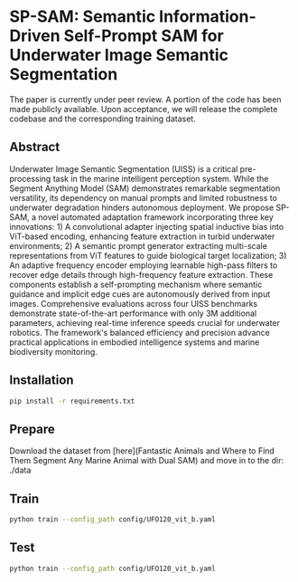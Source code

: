 # SP-SAM: Semantic Information-Driven Self-Prompt SAM for Underwater Image Semantic Segmentation

The paper is currently under peer review. A portion of the code has been made publicly available. Upon acceptance, we will release the complete codebase and the corresponding training dataset.

## Abstract
Underwater Image Semantic Segmentation (UISS) is a critical pre-processing task in the marine intelligent perception system. While the Segment Anything Model (SAM) demonstrates remarkable segmentation versatility, its dependency on manual prompts and limited robustness to underwater degradation hinders autonomous deployment. 
We propose SP-SAM, a novel automated adaptation framework incorporating three key innovations: 1) A convolutional adapter injecting spatial inductive bias into ViT-based encoding, enhancing feature extraction in turbid underwater environments; 2) A semantic prompt generator extracting multi-scale representations from ViT features to guide biological target localization; 3) An adaptive frequency encoder employing learnable high-pass filters to recover edge details through high-frequency feature extraction. These components establish a self-prompting mechanism where semantic guidance and implicit edge cues are autonomously derived from input images. Comprehensive evaluations across four UISS benchmarks demonstrate state-of-the-art performance with only 3M additional parameters, achieving real-time inference speeds crucial for underwater robotics. The framework's balanced efficiency and precision advance practical applications in embodied intelligence systems and marine biodiversity monitoring.


## Installation 
```bash
pip install -r requirements.txt
```

## Prepare
Download the dataset from [here](Fantastic Animals and Where to Find Them Segment Any Marine Animal with Dual SAM) and move in to the dir: ./data


## Train
```bash
python train --config_path config/UFO120_vit_b.yaml
```

## Test
```bash
python train --config_path config/UFO120_vit_b.yaml
```